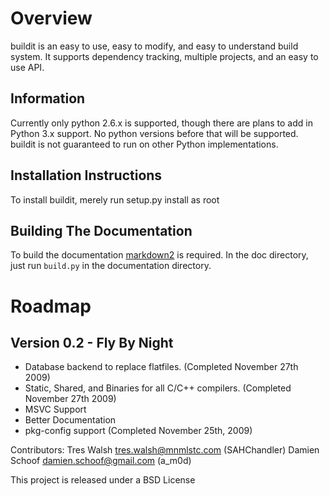 Overview
========
buildit is an easy to use, easy to modify, and easy to understand build system.
It supports dependency tracking, multiple projects, and an easy to use API.

Information
-----------
Currently only python 2.6.x is supported, though there are plans to add in Python 3.x support. No python versions before that will be supported. buildit is not guaranteed to run on other Python implementations.

Installation Instructions
-------------------------
To install buildit, merely run setup.py install as root

Building The Documentation
--------------------------
To build the documentation [markdown2](http://code.google.com/p/python-markdown2/) is required. In the doc directory, just run `build.py` in the documentation directory.

Roadmap
=======

Version 0.2 - Fly By Night
--------------------------

 * Database backend to replace flatfiles. (Completed November 27th 2009)
 * Static, Shared, and Binaries for all C/C++ compilers. (Completed November 27th 2009)
 * MSVC Support
 * Better Documentation
 * pkg-config support (Completed November 25th, 2009)
 
Contributors:
	Tres Walsh      <tres.walsh@mnmlstc.com>    (SAHChandler)
	Damien Schoof   <damien.schoof@gmail.com>   (a_m0d)

This project is released under a BSD License
